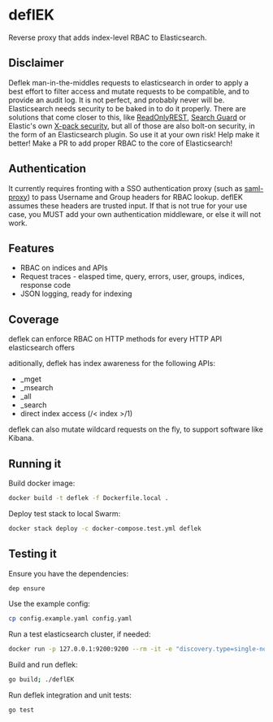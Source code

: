 # deflEK

Reverse proxy that adds index-level RBAC to Elasticsearch.

## Disclaimer

Deflek man-in-the-middles requests to elasticsearch in order to apply a best effort to filter access
and mutate requests to be compatible, and to provide an audit log. It is not perfect, and probably never will be. Elasticsearch needs security to be baked in to do it properly. There are solutions that come closer to this,
like [ReadOnlyREST](https://github.com/sscarduzio/elasticsearch-readonlyrest-plugin), [Search Guard](https://github.com/floragunncom/search-guard) or Elastic's own [X-pack security](https://www.elastic.co/guide/en/x-pack/current/xpack-security.html), but all of those are also bolt-on security, in
the form of an Elasticsearch plugin. So use it at your own risk! Help make it better! Make a PR to add proper RBAC
to the core of Elasticsearch!

## Authentication

It currently requires fronting with a SSO authentication proxy (such as [saml-proxy](https://github.com/dustin-decker/saml-proxy)) to pass Username and Group headers for RBAC lookup. deflEK assumes these headers are trusted input. If that is not true for your use case, you MUST add your own authentication middleware, or else it will not work.

## Features

- RBAC on indices and APIs
- Request traces - elasped time, query, errors, user, groups, indices, response code
- JSON logging, ready for indexing

## Coverage

deflek can enforce RBAC on HTTP methods for every HTTP API elasticsearch offers

aditionally, deflek has index awareness for the following APIs:

- _mget
- _msearch
- _all
- _search
- direct index access (/< index >/1)

deflek can also mutate wildcard requests on the fly, to support software like Kibana.

## Running it

Build docker image:

``` bash
docker build -t deflek -f Dockerfile.local .
```

Deploy test stack to local Swarm:

``` bash
docker stack deploy -c docker-compose.test.yml deflek
```

## Testing it

Ensure you have the dependencies:

``` bash
dep ensure
```

Use the example config:

``` bash
cp config.example.yaml config.yaml
```

Run a test elasticsearch cluster, if needed:

``` bash
docker run -p 127.0.0.1:9200:9200 --rm -it -e "discovery.type=single-node" -v esdata1:/usr/share/elasticsearch/data docker.elastic.co/elasticsearch/elasticsearch-oss:6.2.1
```

Build and run deflek:

``` bash
go build; ./deflEK
```

Run deflek integration and unit tests:

``` bash
go test
```